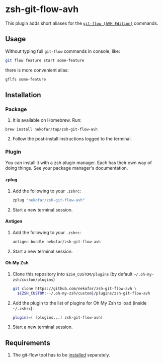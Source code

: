 # zsh-git-flow-avh

This plugin adds short aliases for the [`git-flow (AVH Edition)`](https://github.com/petervanderdoes/gitflow-avh) commands.

## Usage

Without typing full `git-flow` commands in console, like:

   ```zsh
   git flow feature start some-feature
   ```

there is more convenient alias:

   ```zsh
   gflfs some-feature
   ```

## Installation

### Package

1. It is available on Homebrew. Run:

  ```
  brew install nekofar/tap/zsh-git-flow-avh
  ```

2. Follow the post-install instructions logged to the terminal.


### Plugin
You can install it with a zsh plugin manager. Each has their own way of doing things. See your package manager's documentation.

#### zplug

1. Add the following to your `.zshrc`:

   ```zsh
   zplug "nekofar/zsh-git-flow-avh"
   ```

2. Start a new terminal session.

#### Antigen

1. Add the following to your `.zshrc`:

   ```zsh
   antigen bundle nekofar/zsh-git-flow-avh
   ```

2. Start a new terminal session.

#### Oh My Zsh

1. Clone this repository into `$ZSH_CUSTOM/plugins` (by default `~/.oh-my-zsh/custom/plugins`)

   ```zsh
   git clone https://github.com/nekofar/zsh-git-flow-avh \
     ${ZSH_CUSTOM:-~/.oh-my-zsh/custom}/plugins/zsh-git-flow-avh
   ```

2. Add the plugin to the list of plugins for Oh My Zsh to load (inside `~/.zshrc`):

   ```zsh
   plugins=( [plugins...] zsh-git-flow-avh)
   ```

3. Start a new terminal session.

## Requirements

1. The git-flow tool has to be [installed](https://github.com/petervanderdoes/gitflow-avh#installing-git-flow)
   separately.
